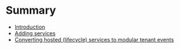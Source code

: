 # Summary

- [Introduction](./introduction.md)
- [Adding services](./adding-services.md)
- [Converting hosted (lifecycle) services to modular tenant events](./converting-hosted-lifecycle-services-to-modular-tenant-events.md)
